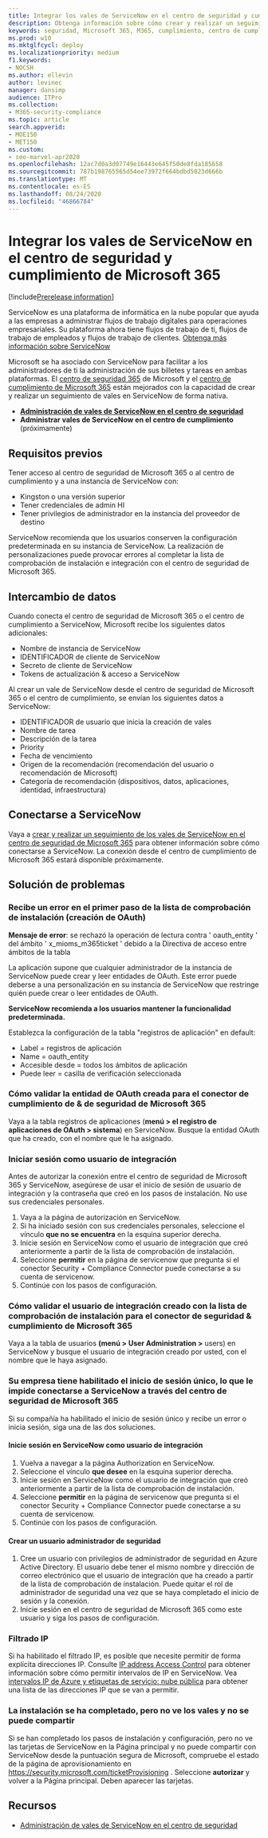 ```yaml
---
title: Integrar los vales de ServiceNow en el centro de seguridad y cumplimiento de Microsoft 365
description: Obtenga información sobre cómo crear y realizar un seguimiento de vales en ServiceNow desde el centro de seguridad y el centro de cumplimiento de Microsoft 365.
keywords: seguridad, Microsoft 365, M365, cumplimiento, centro de cumplimiento, centro de seguridad, ServiceNow, billetes, tareas, nieve, conexión
ms.prod: w10
ms.mktglfcycl: deploy
ms.localizationpriority: medium
f1.keywords:
- NOCSH
ms.author: ellevin
author: levinec
manager: dansimp
audience: ITPro
ms.collection:
- M365-security-compliance
ms.topic: article
search.appverid:
- MOE150
- MET150
ms.custom:
- seo-marvel-apr2020
ms.openlocfilehash: 12ac7d0a3d07749e16443e645f50de8fda185658
ms.sourcegitcommit: 787b198765565d54ee73972f664bdbd5023d666b
ms.translationtype: MT
ms.contentlocale: es-ES
ms.lasthandoff: 08/24/2020
ms.locfileid: "46866784"
---
```

# <a name="integrate-servicenow-tickets-into-the-microsoft-365-security-center-and-compliance-center"></a>Integrar los vales de ServiceNow en el centro de seguridad y cumplimiento de Microsoft 365

[!include[Prerelease information](../includes/prerelease.md)]

ServiceNow es una plataforma de informática en la nube popular que ayuda a las empresas a administrar flujos de trabajo digitales para operaciones empresariales. Su plataforma ahora tiene flujos de trabajo de ti, flujos de trabajo de empleados y flujos de trabajo de clientes. [Obtenga más información sobre ServiceNow](https://www.servicenow.com/)

Microsoft se ha asociado con ServiceNow para facilitar a los administradores de ti la administración de sus billetes y tareas en ambas plataformas. El [centro de seguridad 365](overview-security-center.md) de Microsoft y el [centro de cumplimiento de Microsoft 365](https://docs.microsoft.commicrosoft-365/compliance/microsoft-365-compliance-center) están mejorados con la capacidad de crear y realizar un seguimiento de vales en ServiceNow de forma nativa.

- [**Administración de vales de ServiceNow en el centro de seguridad**](tickets-security-center.md)
- **Administrar vales de ServiceNow en el centro de cumplimiento** (próximamente)

## <a name="prerequisites"></a>Requisitos previos

Tener acceso al centro de seguridad de Microsoft 365 o al centro de cumplimiento y a una instancia de ServiceNow con:  

* Kingston o una versión superior
* Tener credenciales de admin HI
* Tener privilegios de administrador en la instancia del proveedor de destino

ServiceNow recomienda que los usuarios conserven la configuración predeterminada en su instancia de ServiceNow. La realización de personalizaciones puede provocar errores al completar la lista de comprobación de instalación e integración con el centro de seguridad de Microsoft 365.

## <a name="data-exchange"></a>Intercambio de datos

Cuando conecta el centro de seguridad de Microsoft 365 o el centro de cumplimiento a ServiceNow, Microsoft recibe los siguientes datos adicionales:

* Nombre de instancia de ServiceNow
* IDENTIFICADOR de cliente de ServiceNow
* Secreto de cliente de ServiceNow
* Tokens de actualización & acceso a ServiceNow

Al crear un vale de ServiceNow desde el centro de seguridad de Microsoft 365 o el centro de cumplimiento, se envían los siguientes datos a ServiceNow:

* IDENTIFICADOR de usuario que inicia la creación de vales
* Nombre de tarea
* Descripción de la tarea
* Priority
* Fecha de vencimiento
* Origen de la recomendación (recomendación del usuario o recomendación de Microsoft)
* Categoría de recomendación (dispositivos, datos, aplicaciones, identidad, infraestructura)

## <a name="connect-to-servicenow"></a>Conectarse a ServiceNow

Vaya a [crear y realizar un seguimiento de los vales de ServiceNow en el centro de seguridad de Microsoft 365](tickets-security-center.md) para obtener información sobre cómo conectarse a ServiceNow. La conexión desde el centro de cumplimiento de Microsoft 365 estará disponible próximamente.

## <a name="troubleshooting"></a>Solución de problemas

### <a name="you-receive-an-error-in-the-first-step-of-the-installation-checklist-oauth-creation"></a>Recibe un error en el primer paso de la lista de comprobación de instalación (creación de OAuth)

**Mensaje de error**: se rechazó la operación de lectura contra ' oauth_entity ' del ámbito ' x_mioms_m365ticket ' debido a la Directiva de acceso entre ámbitos de la tabla

La aplicación supone que cualquier administrador de la instancia de ServiceNow puede crear y leer entidades de OAuth. Este error puede deberse a una personalización en su instancia de ServiceNow que restringe quién puede crear o leer entidades de OAuth.

**ServiceNow recomienda a los usuarios mantener la funcionalidad predeterminada.**

Establezca la configuración de la tabla "registros de aplicación" en default:

* Label = registros de aplicación
* Name = oauth_entity
* Accesible desde = todos los ámbitos de aplicación
* Puede leer = casilla de verificación seleccionada

### <a name="how-to-validate-the-oauth-entity-created-for-microsoft-365-security--compliance-connector"></a>Cómo validar la entidad de OAuth creada para el conector de cumplimiento de & de seguridad de Microsoft 365

Vaya a la tabla registros de aplicaciones (**menú > el registro de aplicaciones de OAuth > sistema**) en ServiceNow. Busque la entidad OAuth que ha creado, con el nombre que le ha asignado.

### <a name="signing-in-as-the-integration-user"></a>Iniciar sesión como usuario de integración

Antes de autorizar la conexión entre el centro de seguridad de Microsoft 365 y ServiceNow, asegúrese de usar el inicio de sesión de usuario de integración y la contraseña que creó en los pasos de instalación. No use sus credenciales personales.

1. Vaya a la página de autorización en ServiceNow.
2. Si ha iniciado sesión con sus credenciales personales, seleccione el vínculo **que no se encuentra** en la esquina superior derecha.
3. Inicie sesión en ServiceNow como el usuario de integración que creó anteriormente a partir de la lista de comprobación de instalación.  
4. Seleccione **permitir** en la página de servicenow que pregunta si el conector Security + Compliance Connector puede conectarse a su cuenta de servicenow.
5. Continúe con los pasos de configuración.

### <a name="how-to-validate-the-integration-user-created-with-the-installation-checklist-for-microsoft-365-security--compliance-connector"></a>Cómo validar el usuario de integración creado con la lista de comprobación de instalación para el conector de seguridad & cumplimiento de Microsoft 365

Vaya a la tabla de usuarios **(menú > User Administration >** users) en ServiceNow y busque el usuario de integración creado por usted, con el nombre que le haya asignado.

### <a name="your-company-has-single-sign-on-enabled-which-prevents-you-from-connecting-to-servicenow-through-the-microsoft-365-security-center"></a>Su empresa tiene habilitado el inicio de sesión único, lo que le impide conectarse a ServiceNow a través del centro de seguridad de Microsoft 365

Si su compañía ha habilitado el inicio de sesión único y recibe un error o inicia sesión, siga una de las dos soluciones.

#### <a name="sign-in-to-servicenow-as-the-integration-user"></a>Inicie sesión en ServiceNow como usuario de integración

1. Vuelva a navegar a la página Authorization en ServiceNow.
2. Seleccione el vínculo **que desee** en la esquina superior derecha.
3. Inicie sesión en ServiceNow como el usuario de integración que creó anteriormente a partir de la lista de comprobación de instalación.  
4. Seleccione **permitir** en la página de servicenow que pregunta si el conector Security + Compliance Connector puede conectarse a su cuenta de servicenow.
5. Continúe con los pasos de configuración.

#### <a name="create-a-security-admin-user"></a>Crear un usuario administrador de seguridad

1. Cree un usuario con privilegios de administrador de seguridad en Azure Active Directory. El usuario debe tener el mismo nombre y dirección de correo electrónico que el usuario de integración que ha creado a partir de la lista de comprobación de instalación. Puede quitar el rol de administrador de seguridad una vez que se haya completado el inicio de sesión y la conexión.
2. Inicie sesión en el centro de seguridad de Microsoft 365 como este usuario y siga los pasos de configuración.

### <a name="ip-filtering"></a>Filtrado IP

Si ha habilitado el filtrado IP, es posible que necesite permitir de forma explícita direcciones IP. Consulte [IP address Access Control](https://docs.servicenow.com/bundle/orlando-platform-administration/page/administer/login/task/t_AccessControl.html) para obtener información sobre cómo permitir intervalos de IP en ServiceNow. Vea [intervalos IP de Azure y etiquetas de servicio: nube pública](https://www.microsoft.com/en-us/download/details.aspx?id=56519) para obtener una lista de las direcciones IP que se van a permitir.

### <a name="installation-is-complete-but-dont-see-tickets-and-cant-share"></a>La instalación se ha completado, pero no ve los vales y no se puede compartir

Si se han completado los pasos de instalación y configuración, pero no ve las tarjetas de ServiceNow en la Página principal y no puede compartir con ServiceNow desde la puntuación segura de Microsoft, compruebe el estado de la página de aprovisionamiento en https://security.microsoft.com/ticketProvisioning . Seleccione **autorizar** y volver a la Página principal. Deben aparecer las tarjetas.

## <a name="resources"></a>Recursos

- [Administración de vales de ServiceNow en el centro de seguridad](tickets-security-center.md)